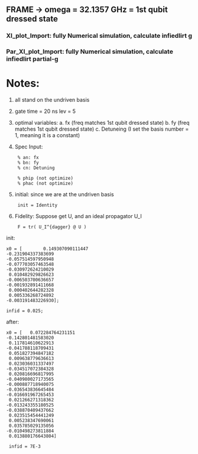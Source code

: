 ## FRAME -> omega = 32.1357 GHz = 1st qubit dressed state


### XI_plot_Import: fully Numerical simulation, calculate infiedlirt g


### Par_XI_plot_Import:  fully Numerical simulation, calculate infiedlirt  partial-g


# Notes:
1. all stand on the undriven basis
2.
    gate time = 20 ns
    lev = 5
3. optimal variables: 
a. fx (freq matches 1st qubit dressed state)
b. fy (freq matches 1st qubit dressed state)
c. Detuneing (I set the basis number = 1, meaning it is a constant)

4. Spec
Input:

        % an: fx
        % bn: fy
        % cn: Detuning

        % phip (not optimize)
        % phac (not optimize)

5. initial:
    since we are at the undriven basis
    
        init = Identity
    
6. Fidelity:
    Suppose get U, and an ideal propagator U_I
    
        F = tr( U_I^{dagger} @ U )

init:


    x0 = [        0.149307090111447
    -0.231904337383699
    -0.057514597950948
    -0.077703057463548
    -0.030972624210029
     0.010482929826623
    -0.006503700636657
    -0.001932891411668
     0.000402644282328
     0.005336268724892
    -0.003191483226930];

    infid = 0.025;




after:

    x0 = [   0.072284764231151
    -0.142801481583020
     0.117814610622913
    -0.041788118709431
     0.051827394847182
     0.009638779636613
     0.023036031337497
    -0.034517072384328
     0.020816696817995
    -0.040980027173565
    -0.000887718940075
    -0.036543836645484
    -0.016691967265453
     0.021266271318362
    -0.013243355180525
    -0.038870409437662
     0.023515454441249
     0.005238347690061
     0.035785029135056
    -0.010498273811884
     0.013880176643804]
     
     infid = 7E-3
